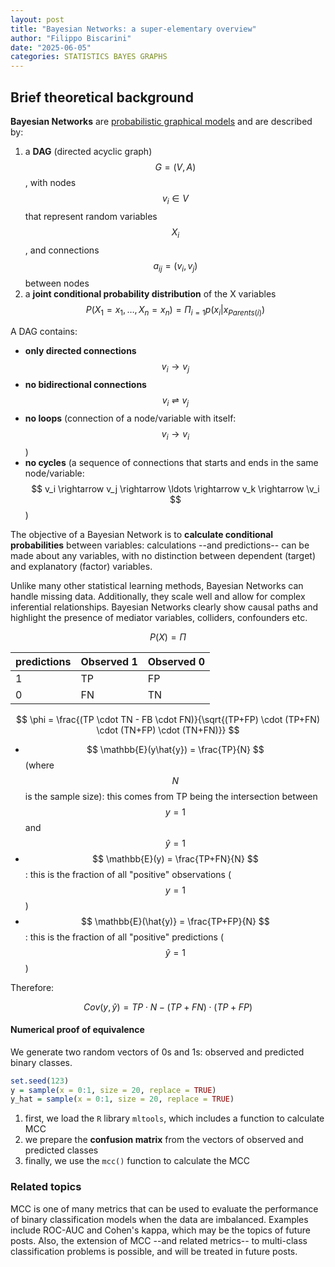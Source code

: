 ```yaml
---
layout: post
title: "Bayesian Networks: a super-elementary overview"
author: "Filippo Biscarini"
date: "2025-06-05"
categories: STATISTICS BAYES GRAPHS
---
```


## Brief theoretical background

**Bayesian Networks** are <u>probabilistic graphical models</u> and are described by: 

1. a **DAG** (directed acyclic graph) $$G = (V,A)$$, with nodes $$v_i \in V$$ that represent random variables $$ X_i $$, and connections $$ a_{ij} = (v_i, v_j) $$ between nodes
2. a **joint conditional probability distribution** of the X variables $$ P(X_1 = x_1, \ldots, X_n = x_n) = \Pi_{i=1} p(x_i | x_{Parents(i)}) $$

A DAG contains:

- **only directed connections** $$ v_i \rightarrow v_j $$
- **no bidirectional connections** $$ v_i \rightleftharpoons v_j $$
- **no loops** (connection of a node/variable with itself: $$ v_i \rightarrow v_i $$)
- **no cycles** (a sequence of connections that starts and ends in the same node/variable: $$ v_i \rightarrow v_j \rightarrow \ldots \rightarrow v_k \rightarrow \v_i $$)

The objective of a Bayesian Network is to **calculate conditional probabilities** between variables: 
calculations --and predictions-- can be made about any variables, with no distinction between dependent (target) and explanatory (factor) variables.

Unlike many other statistical learning methods, Bayesian Networks can handle missing data.
Additionally, they scale well and allow for complex inferential relationships.
Bayesian Networks clearly show causal paths and highlight the presence of mediator variables, colliders, confounders etc. 

$$
P(X) = \Pi
$$


| predictions | Observed 1 | Observed 0 |
|:------------|:-----------|:-----------|
| 1           | TP         | FP         |
| 0           | FN         | TN         |

$$
\phi = \frac{(TP \cdot TN - FB \cdot FN)}{\sqrt{(TP+FP) \cdot (TP+FN) \cdot (TN+FP) \cdot (TN+FN)}}
$$

- $$ \mathbb{E}(y\hat{y}) = \frac{TP}{N} $$ (where $$N$$ is the sample size): this comes from TP being the intersection between $$y=1$$ and $$\hat{y}=1$$
- $$ \mathbb{E}(y) = \frac{TP+FN}{N} $$: this is the fraction of all "positive" observations ($$y=1$$)
- $$ \mathbb{E}(\hat{y)} = \frac{TP+FP}{N} $$: this is the fraction of all "positive" predictions ($$\hat{y}=1$$)

Therefore:

$$
Cov(y,\hat{y}) = TP \cdot N - (TP+FN) \cdot (TP+FP)
$$


#### Numerical proof of equivalence

We generate two random vectors of 0s and 1s: observed and predicted binary classes.

```r
set.seed(123)
y = sample(x = 0:1, size = 20, replace = TRUE)
y_hat = sample(x = 0:1, size = 20, replace = TRUE)
```

1. first, we load the `R` library `mltools`, which includes a function to calculate MCC
2. we prepare the **confusion matrix** from the vectors of observed and predicted classes
3. finally, we use the `mcc()` function to calculate the MCC



### Related topics

MCC is one of many metrics that can be used to evaluate the performance of binary classification models when the data are imbalanced. 
Examples include ROC-AUC and Cohen's kappa, which may be the topics of future posts.
Also, the extension of MCC --and related metrics-- to multi-class classification problems is possible, and will be treated in future posts.


